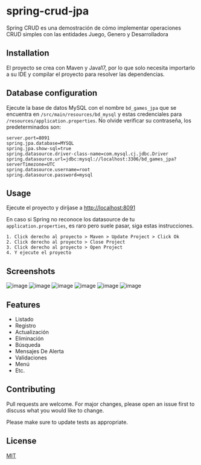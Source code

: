 # spring-crud-jpa

Spring CRUD es una demostración de cómo implementar operaciones CRUD simples con las entidades Juego, Genero y Desarrolladora

## Installation 
El proyecto se crea con Maven y Java17, por lo que solo necesita importarlo a su IDE y compilar el proyecto para resolver las dependencias.

## Database configuration 
Ejecute la base de datos MySQL con el nombre `bd_games_jpa` que se encuentra en `/src/main/resources/bd_mysql` y estas credenciales para `/resources/application.properties`. No olvide verificar su contraseña, los predeterminados son:

```
server.port=8091
spring.jpa.database=MYSQL
spring.jpa.show-sql=true
spring.datasource.driver-class-name=com.mysql.cj.jdbc.Driver
spring.datasource.url=jdbc:mysql://localhost:3306/bd_games_jpa?serverTimezone=UTC
spring.datasource.username=root
spring.datasource.password=mysql
```

## Usage 
Ejecute el proyecto y diríjase a [http://localhost:8091](http://localhost:8091)

En caso si Spring no reconoce los datasource de tu `application.properties`, es raro pero suele pasar, siga estas instrucciones. 
```
1. Click derecho al proyecto > Maven > Update Project > Click Ok
2. Click derecho al proyecto > Close Project
3. Click derecho al proyecto > Open Project
4. Y ejecute el proyecto
```
## Screenshots
![image](https://user-images.githubusercontent.com/85379478/224551383-93381407-c579-4cf2-86d4-46c29383f6fc.png)
![image](https://user-images.githubusercontent.com/85379478/224550934-d6340531-2542-4f92-9ab2-22fd6cc05c78.png)
![image](https://user-images.githubusercontent.com/85379478/224551213-b9475cd7-487d-47fe-aee7-96f7fbac5714.png)
![image](https://user-images.githubusercontent.com/85379478/224551056-7ac47035-b742-41e7-8598-f9d5770ef6d8.png)
![image](https://user-images.githubusercontent.com/85379478/224551128-bc1008a9-e1be-4d30-8487-d4df5c005549.png)
![image](https://user-images.githubusercontent.com/85379478/224551186-c4c781bd-76b2-4785-8451-8ee81b7e4c79.png)

## Features

- Listado
- Registro
- Actualización
- Eliminación
- Búsqueda
- Mensajes De Alerta
- Validaciones
- Menú 
- Etc.

## Contributing

Pull requests are welcome. For major changes, please open an issue first
to discuss what you would like to change.

Please make sure to update tests as appropriate.

## License

[MIT](https://choosealicense.com/licenses/mit/)
